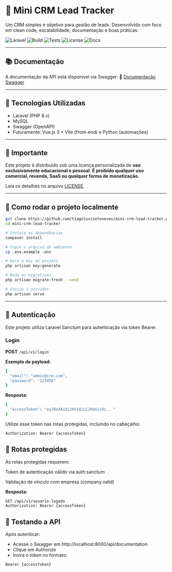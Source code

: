 # 🚀 Mini CRM Lead Tracker

Um CRM simples e objetivo para gestão de leads.
Desenvolvido com foco em clean code, escalabilidade, documentação e boas práticas.

![Laravel](https://img.shields.io/badge/framework-laravel-red)
![Build](https://img.shields.io/badge/build-passing-brightgreen)
![Tests](https://img.shields.io/badge/tests-passing-brightgreen)
![License](https://img.shields.io/badge/license-MIT-blue)
![Docs](https://img.shields.io/badge/docs-Swagger-brightgreen)

---

## 📚 Documentação

A documentação da API está disponível via Swagger:
🔗 [Documentação Swagger](./docs/swagger.yaml)

---

## 🔧 Tecnologias Utilizadas

-   Laravel (PHP 8.x)
-   MySQL
-   Swagger (OpenAPI)
-   Futuramente: Vue.js 3 + Vite (front-end) e Python (automações)

---

## 🚫 Importante

Este projeto é distribuído sob uma licença personalizada de **uso exclusivamente educacional e pessoal**.
**É proibido qualquer uso comercial, revenda, SaaS ou qualquer forma de monetização.**

Leia os detalhes no arquivo [LICENSE](./LICENSE).

---

## 🚀 Como rodar o projeto localmente

```bash
git clone https://github.com/tiagoluvizotoneves/mini-crm-lead-tracker.git
cd mini-crm-lead-tracker

# Instale as dependências
composer install

# Copie o arquivo de ambiente
cp .env.example .env

# Gere a key do projeto
php artisan key:generate

# Rode as migrations
php artisan migrate:fresh --seed

# Inicie o servidor
php artisan serve
```

---

## 🔐 Autenticação

Este projeto utiliza Laravel Sanctum para autenticação via token Bearer.

### Login

**POST** `/api/v1/login`

**Exemplo de payload:**

```bash
{
  "email": "admin@crm.com",
  "password": "123456"
}
```

**Resposta:**

```bash
{
  "accessToken": "eyJ0eXAiOiJKV1QiLCJhbGciOi..."
}
```

Utilize esse token nas rotas protegidas, incluindo no cabeçalho:

```bash
Authorization: Bearer {accessToken}
```

## 🔐 Rotas protegidas

As rotas protegidas requerem:

Token de autenticação válido via auth:sanctum

Validação de vínculo com empresa (company.valid)

**Resposta:**

```bash
GET /api/v1/usuario-logado
Authorization: Bearer {accessToken}
```

## 🧪 Testando a API

Após autenticar:

-   Acesse o Swagger em http://localhost:8000/api/documentation
-   Clique em Authorize
-   Insira o token no formato:

```bash
Bearer {accessToken}
```
